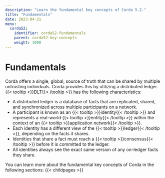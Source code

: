 ```yaml
---
description: "Learn the fundamental key concepts of Corda 5.2."
title: "Fundamentals"
date: 2023-04-21
menu:
  corda52:
    identifier: corda52-fundamentals
    parent: corda52-key-concepts
    weight: 1000
---
```

# Fundamentals

Corda offers a single, global, source of truth that can be shared by multiple untrusting individuals.
Corda provides this by utilizing a distributed ledger.
{{< tooltip >}}DLT{{< /tooltip >}} has the following characteristics:

* A distributed ledger is a database of facts that are replicated, shared, and synchronized across multiple participants on a network.
* A participant is known as an {{< tooltip >}}identity{{< /tooltip >}} and represents a real-world {{< tooltip >}}entity{{< /tooltip >}} within the context of an {{< tooltip >}}application network{{< /tooltip >}}.
* Each identity has a different view of the {{< tooltip >}}ledger{{< /tooltip >}}, depending on the facts it shares.
* Identities that share a fact must reach a {{< tooltip >}}consensus{{< /tooltip >}} before it is committed to the ledger.
* All identities always see the exact same version of any on-ledger facts they share.

You can learn more about the fundamental key concepts of Corda in the following sections:
{{< childpages >}}
